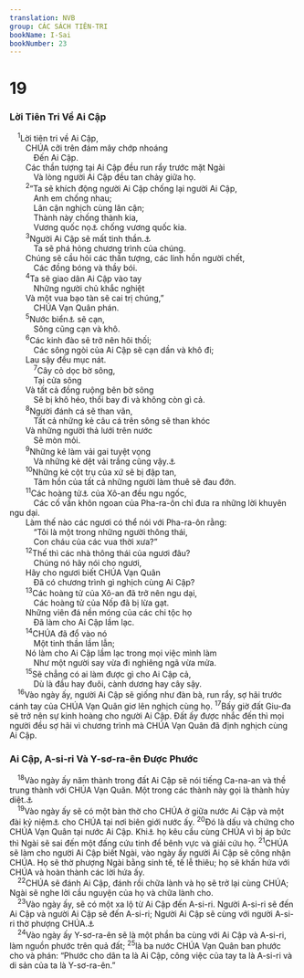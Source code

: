 ```yaml
---
translation: NVB
group: CÁC SÁCH TIÊN-TRI
bookName: I-Sai 
bookNumber: 23
---
```


<div class="title"><h1>19</h1><h3>Lời Tiên Tri Về Ai Cập </h3></div>
<span class="verse es_19_1"> <sup>1</sup>Lời tiên tri về Ai Cập, <br/>  CHÚA cỡi trên đám mây chớp nhoáng <br/>   Đến Ai Cập. <br/>  Các thần tượng tại Ai Cập đều run rẩy trước mặt Ngài <br/>   Và lòng người Ai Cập đều tan chảy giữa họ. <br/></span>
<span class="verse es_19_2">  <sup>2</sup>“Ta sẽ khích động người Ai Cập chống lại người Ai Cập, <br/>   Anh em chống nhau; <br/>   Lân cận nghịch cùng lân cận; <br/>   Thành này chống thành kia, <br/>   Vương quốc nọ<a data-toggle="tooltip" data-placement="bottom" title="LXX: tỉnh">⚓</a> chống vương quốc kia. <br/></span>
<span class="verse es_19_3">  <sup>3</sup>Người Ai Cập sẽ mất tinh thần.<a data-toggle="tooltip" data-placement="bottom" title="Nt: tinh thần người Ai Cập sẽ bị trống rỗng">⚓</a><br/>   Ta sẽ phá hỏng chương trình của chúng. <br/>  Chúng sẽ cầu hỏi các thần tượng, các linh hồn người chết, <br/>   Các đồng bóng và thầy bói. <br/></span>
<span class="verse es_19_4">  <sup>4</sup>Ta sẽ giao dân Ai Cập vào tay <br/>   Những người chủ khắc nghiệt <br/>  Và một vua bạo tàn sẽ cai trị chúng,” <br/>   CHÚA Vạn Quân phán. <br/></span>
<span class="verse es_19_5">  <sup>5</sup>Nước biển<a data-toggle="tooltip" data-placement="bottom" title="Một số học giả cho rằng người Ai Cập gọi sông Nile bằng biển">⚓</a> sẽ cạn, <br/>   Sông cũng cạn và khô. <br/></span>
<span class="verse es_19_6">  <sup>6</sup>Các kinh đào sẽ trở nên hôi thối; <br/>   Các sông ngòi của Ai Cập sẽ cạn dần và khô đi; <br/>  Lau sậy đều mục nát. <br/></span>
<span class="verse es_19_7">   <sup>7</sup>Cây cỏ dọc bờ sông, <br/>   Tại cửa sông <br/>  Và tất cả đồng ruộng bên bờ sông <br/>   Sẽ bị khô héo, thổi bay đi và không còn gì cả. <br/></span>
<span class="verse es_19_8">  <sup>8</sup>Người đánh cá sẽ than vãn, <br/>   Tất cả những kẻ câu cá trên sông sẽ than khóc <br/>  Và những người thả lưới trên nước <br/>   Sẽ mòn mỏi. <br/></span>
<span class="verse es_19_9">  <sup>9</sup>Những kẻ làm vải gai tuyệt vọng <br/>   Và những kẻ dệt vải trắng cũng vậy.<a data-toggle="tooltip" data-placement="bottom" title="Một văn bản cổ: trở nên xanh xao">⚓</a><br/></span>
<span class="verse es_19_10">  <sup>10</sup>Những kẻ cột trụ của xứ sẽ bị đập tan, <br/>   Tâm hồn của tất cả những người làm thuê sẽ đau đớn. <br/></span>
<span class="verse es_19_11">  <sup>11</sup>Các hoàng tử<a data-toggle="tooltip" data-placement="bottom" title="Ctd: nhà lãnh đạo">⚓</a> của Xô-an đều ngu ngốc, <br/>   Các cố vấn khôn ngoan của Pha-ra-ôn chỉ đưa ra những lời khuyên ngu dại. <br/>  Làm thế nào các ngươi có thể nói với Pha-ra-ôn rằng: <br/>   “Tôi là một trong những người thông thái, <br/>   Con cháu của các vua thời xưa?” <br/></span>
<span class="verse es_19_12">  <sup>12</sup>Thế thì các nhà thông thái của ngươi đâu? <br/>   Chúng nó hãy nói cho ngươi, <br/>  Hãy cho ngươi biết CHÚA Vạn Quân <br/>   Đã có chương trình gì nghịch cùng Ai Cập? <br/></span>
<span class="verse es_19_13">  <sup>13</sup>Các hoàng tử của Xô-an đã trở nên ngu dại, <br/>   Các hoàng tử của Nốp đã bị lừa gạt. <br/>  Những viên đá nền móng của các chi tộc họ <br/>   Đã làm cho Ai Cập lầm lạc. <br/></span>
<span class="verse es_19_14">  <sup>14</sup>CHÚA đã đổ vào nó <br/>   Một tinh thần lầm lẫn; <br/>  Nó làm cho Ai Cập lầm lạc trong mọi việc mình làm <br/>   Như một người say vừa đi nghiêng ngã vừa mửa. <br/></span>
<span class="verse es_19_15">  <sup>15</sup>Sẽ chẳng có ai làm được gì cho Ai Cập cả, <br/>   Dù là đầu hay đuôi, cành dương hay cây sậy. <br/></span>
<span class="verse es_19_16"> <sup>16</sup>Vào ngày ấy, người Ai Cập sẽ giống như đàn bà, run rẩy, sợ hãi trước cánh tay của CHÚA Vạn Quân giơ lên nghịch cùng họ. </span>
<span class="verse es_19_17"><sup>17</sup>Bấy giờ đất Giu-đa sẽ trở nên sự kinh hoàng cho người Ai Cập. Đất ấy được nhắc đến thì mọi người đều sợ hãi vì chương trình mà CHÚA Vạn Quân đã định nghịch cùng Ai Cập. <br/></span>
<div class="title"><h3>Ai Cập, A-si-ri Và Y-sơ-ra-ên Được Phước </h3></div>
<span class="verse es_19_18"> <sup>18</sup>Vào ngày ấy năm thành trong đất Ai Cập sẽ nói tiếng Ca-na-an và thề trung thành với CHÚA Vạn Quân. Một trong các thành này gọi là thành hủy diệt.<a data-toggle="tooltip" data-placement="bottom" title="Môt vài văn bản cổ khác, văn bản cổ Qumran, bản dịch cổ Tg, Vg: thành mặt trời">⚓</a><br/></span>
<span class="verse es_19_19"> <sup>19</sup>Vào ngày ấy sẽ có một bàn thờ cho CHÚA ở giữa nước Ai Cập và một đài kỷ niệm<a data-toggle="tooltip" data-placement="bottom" title="Nt: cột trụ">⚓</a> cho CHÚA tại nơi biên giới nước ấy. </span>
<span class="verse es_19_20"><sup>20</sup>Đó là dấu và chứng cho CHÚA Vạn Quân tại nước Ai Cập. Khi<a data-toggle="tooltip" data-placement="bottom" title="Ctd: vì">⚓</a> họ kêu cầu cùng CHÚA vì bị áp bức thì Ngài sẽ sai đến một đấng cứu tinh để bênh vực và giải cứu họ. </span>
<span class="verse es_19_21"><sup>21</sup>CHÚA sẽ làm cho người Ai Cập biết Ngài, vào ngày ấy người Ai Cập sẽ công nhận CHÚA. Họ sẽ thờ phượng Ngài bằng sinh tế, tế lễ thiêu; họ sẽ khấn hứa với CHÚA và hoàn thành các lời hứa ấy. <br/></span>
<span class="verse es_19_22"> <sup>22</sup>CHÚA sẽ đánh Ai Cập, đánh rồi chữa lành và họ sẽ trở lại cùng CHÚA; Ngài sẽ nghe lời cầu nguyện của họ và chữa lành cho. <br/></span>
<span class="verse es_19_23"> <sup>23</sup>Vào ngày ấy, sẽ có một xa lộ từ Ai Cập đến A-si-ri. Người A-si-ri sẽ đến Ai Cập và người Ai Cập sẽ đến A-si-ri; Người Ai Cập sẽ cùng với người A-si-ri thờ phượng CHÚA.<a data-toggle="tooltip" data-placement="bottom" title="Không có từ CHÚA (hiểu ngầm)">⚓</a><br/></span>
<span class="verse es_19_24"> <sup>24</sup>Vào ngày ấy Y-sơ-ra-ên sẽ là một phần ba cùng với Ai Cập và A-si-ri, làm nguồn phước trên quả đất; </span>
<span class="verse es_19_25"><sup>25</sup>là ba nước CHÚA Vạn Quân ban phước cho và phán: “Phước cho dân ta là Ai Cập, công việc của tay ta là A-si-ri và di sản của ta là Y-sơ-ra-ên.” <br/></span>
